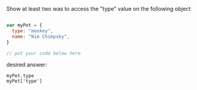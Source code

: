 


Show at least two was to access the "type" value on the following object

```js

var myPet = {
  type: "monkey",
  name: "Nim Chimpsky",
}

// put your code below here

```




desired answer:

```
myPet.type
myPet['type']
```
